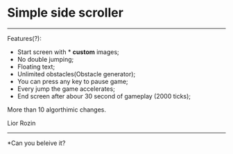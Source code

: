 # Simple side scroller
--------------------------------------
Features(?):
* Start screen with \* **custom** images;
* No double jumping;
* Floating text;
* Unlimited obstacles(Obstacle generator);
* You can press any key to pause game;
* Every jump the game accelerates;
* End screen after abour 30 second of gameplay (2000 ticks);

More than 10 algorthimic changes.



Lior Rozin


------------------------------------------
\*Can you beleive it?
